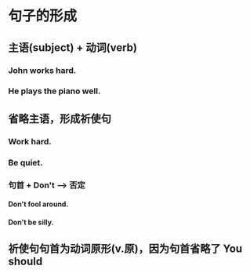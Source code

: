 # 句子的形成

## 主语(subject) + 动词(verb)

### John works hard.

### He plays the piano well.

## 省略主语，形成祈使句

### Work hard.

### Be quiet.

### 句首 + Don't --> 否定

#### Don't fool around.

#### Don't be silly.

## 祈使句句首为动词原形(v.原)，因为句首省略了 You should
